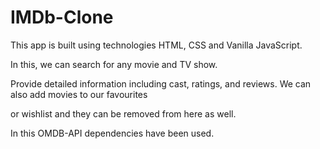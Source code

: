 # IMDb-Clone

This app is built using technologies HTML, CSS and Vanilla JavaScript.

In this, we can search for any movie and TV show.

Provide detailed information including cast, ratings, and reviews. We can also add movies to our favourites

or wishlist and they can be removed from here as well.

In this OMDB-API dependencies have been used.
 

